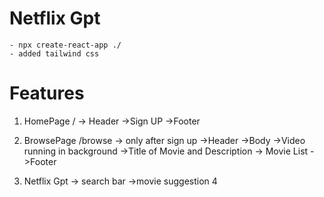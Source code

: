 # Netflix Gpt

    - npx create-react-app ./
    - added tailwind css

# Features

1.  HomePage /
    -> Header
    ->Sign UP
    ->Footer
2.  BrowsePage /browse -> only after sign up
    ->Header
    ->Body
    ->Video running in background
    ->Title of Movie and Description
    -> Movie List
    ->Footer

3.  Netflix Gpt
    -> search bar
    ->movie suggestion
4
